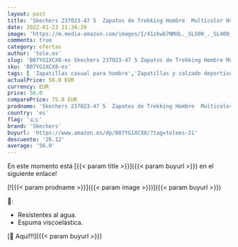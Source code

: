 ```yaml
---
layout: post
title: 'Skechers 237023-47 5  Zapatos de Trekking Hombre  Multicolor Nvy Black Leather Mesh Synthetic Black Trim  47.5 EU'
date: 2022-01-23 21:34:29
image: 'https://m.media-amazon.com/images/I/41zkwb7NMdL._SL500_._SL400_.jpg'
comments: true
category: ofertas
author: 'tole.es'
slug: 'B07YG1XCX8-es Skechers 237023-47 5 Zapatos de Trekking Hombre Multicolor...'
sku: 'B07YG1XCX8-es'
tags: [ 'Zapatillas casual para hombre','Zapatillas y calzado deportivo para hombre','Zapatos','Zapatos para hombre','Zapatos y complementos','skechers','zapatos', ]
actualPrice: 56.0 EUR
currency: EUR
price: 56.0
comparePrice: 75.8 EUR
prodname: 'Skechers 237023-47 5  Zapatos de Trekking Hombre  Multicolor Nvy Black Leather Mesh Synthetic Black Trim  47.5 EU'
country: 'es'
flag: '🇪🇸'
brand: 'Skechers'
buyurl: 'https://www.amazon.es/dp/B07YG1XCX8/?tag=tolees-21'
descuento: '26.12'
average: '56.0'
---
```


En este momento está [{{< param title >}}]({{< param buyurl >}}) en el siguiente enlace!

[![{{< param prodname >}}]({{< param image >}})]({{< param buyurl >}})

🔎:

- Resistentes al agua.
- Espuma viscoelástica.

[🛒 Aquí!!!]({{< param buyurl >}})
